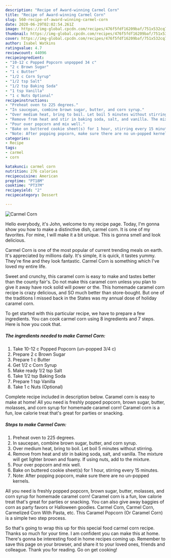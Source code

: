 ```yaml
---
description: "Recipe of Award-winning Carmel Corn"
title: "Recipe of Award-winning Carmel Corn"
slug: 560-recipe-of-award-winning-carmel-corn
date: 2020-06-29T02:02:54.261Z
image: https://img-global.cpcdn.com/recipes/476f5fdf16209baf/751x532cq70/carmel-corn-recipe-main-photo.jpg
thumbnail: https://img-global.cpcdn.com/recipes/476f5fdf16209baf/751x532cq70/carmel-corn-recipe-main-photo.jpg
cover: https://img-global.cpcdn.com/recipes/476f5fdf16209baf/751x532cq70/carmel-corn-recipe-main-photo.jpg
author: Isabel Watkins
ratingvalue: 4.7
reviewcount: 44096
recipeingredient:
- "10-12 c Popped Popcorn unpopped 34 c"
- "2 c Brown Sugar"
- "1 c Butter"
- "1/2 c Corn Syrup"
- "1/2 tsp Salt"
- "1/2 tsp Baking Soda"
- "1 tsp Vanilla"
- "1 c Nuts Optional"
recipeinstructions:
- "Preheat oven to 225 degrees."
- "In saucepan, combine brown sugar, butter, and corn syrup."
- "Over medium heat, bring to boil. Let boil 5 minutes without stirring."
- "Remove from heat and stir in baking soda, salt, and vanilla. The mixture will get lighter brown and foamy. If using nuts, add to the mixture."
- "Pour over popcorn and mix well."
- "Bake on buttered cookie sheet(s) for 1 hour, stirring every 15 minutes."
- "Note: After popping popcorn, make sure there are no un-popped kernels."
categories:
- Recipe
tags:
- carmel
- corn

katakunci: carmel corn 
nutrition: 276 calories
recipecuisine: American
preptime: "PT18M"
cooktime: "PT37M"
recipeyield: "2"
recipecategory: Dessert

---
```



![Carmel Corn](https://img-global.cpcdn.com/recipes/476f5fdf16209baf/751x532cq70/carmel-corn-recipe-main-photo.jpg)

Hello everybody, it's John, welcome to my recipe page. Today, I'm gonna show you how to make a distinctive dish, carmel corn. It is one of my favorites. For mine, I will make it a bit unique. This is gonna smell and look delicious.

Carmel Corn is one of the most popular of current trending meals on earth. It's appreciated by millions daily. It's simple, it is quick, it tastes yummy. They're fine and they look fantastic. Carmel Corn is something which I've loved my entire life.

Sweet and crunchy, this caramel corn is easy to make and tastes better than the county fair&#39;s. Do not make this caramel corn unless you plan to give it away have rock solid will power or the. This homemade caramel corn recipe is crazy delicious, and SO much better than store-bought. But one of the traditions I missed back in the States was my annual dose of holiday caramel corn.


To get started with this particular recipe, we have to prepare a few ingredients. You can cook carmel corn using 8 ingredients and 7 steps. Here is how you cook that.

<!--inarticleads1-->

##### The ingredients needed to make Carmel Corn:

1. Take 10-12 c Popped Popcorn (un-popped 3/4 c)
1. Prepare 2 c Brown Sugar
1. Prepare 1 c Butter
1. Get 1/2 c Corn Syrup
1. Make ready 1/2 tsp Salt
1. Take 1/2 tsp Baking Soda
1. Prepare 1 tsp Vanilla
1. Take 1 c Nuts (Optional)


Complete recipe included in description below. Caramel corn is easy to make at home! All you need is freshly popped popcorn, brown sugar, butter, molasses, and corn syrup for homemade caramel corn! Caramel corn is a fun, low calorie treat that&#39;s great for parties or snacking. 

<!--inarticleads2-->

##### Steps to make Carmel Corn:

1. Preheat oven to 225 degrees.
1. In saucepan, combine brown sugar, butter, and corn syrup.
1. Over medium heat, bring to boil. Let boil 5 minutes without stirring.
1. Remove from heat and stir in baking soda, salt, and vanilla. The mixture will get lighter brown and foamy. If using nuts, add to the mixture.
1. Pour over popcorn and mix well.
1. Bake on buttered cookie sheet(s) for 1 hour, stirring every 15 minutes.
1. Note: After popping popcorn, make sure there are no un-popped kernels.


All you need is freshly popped popcorn, brown sugar, butter, molasses, and corn syrup for homemade caramel corn! Caramel corn is a fun, low calorie treat that&#39;s great for parties or snacking. You can also give away baggies of corn as party favors or Halloween goodies. Carmel Corn, Carmel Corn, Carmelized Corn With Pasta, etc. This Caramel Popcorn (Or Caramel Corn) is a simple two step process. 

So that's going to wrap this up for this special food carmel corn recipe. Thanks so much for your time. I am confident you can make this at home. There's gonna be interesting food in home recipes coming up. Remember to save this page on your browser, and share it to your loved ones, friends and colleague. Thank you for reading. Go on get cooking!
